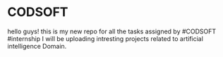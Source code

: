 # CODSOFT
hello guys! 
 this is my new repo for all the tasks assigned by #CODSOFT #internship
 I will be uploading intresting projects related to artificial intelligence Domain.
 
